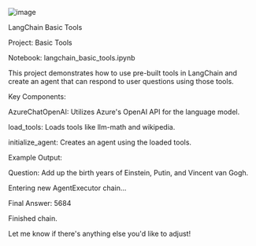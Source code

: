 ![image](https://github.com/user-attachments/assets/ddcdbb94-4ae3-442e-8253-5379302bf39c)

LangChain Basic Tools

Project: Basic Tools

Notebook: langchain_basic_tools.ipynb

This project demonstrates how to use pre-built tools in LangChain and create an agent that can respond to user questions using those tools.

Key Components:

AzureChatOpenAI: Utilizes Azure's OpenAI API for the language model.

load_tools: Loads tools like llm-math and wikipedia.

initialize_agent: Creates an agent using the loaded tools.

Example Output:

Question: Add up the birth years of Einstein, Putin, and Vincent van Gogh.

Entering new AgentExecutor chain...

Final Answer: 5684

Finished chain.

Let me know if there's anything else you'd like to adjust!
